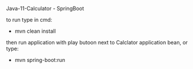 Java-11-Calculator - SpringBoot

to run type in cmd:
- mvn clean install

then run application with play butoon next to Calclator application bean, or type:
- mvn spring-boot:run
